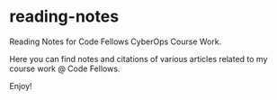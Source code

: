 # reading-notes
Reading Notes for Code Fellows CyberOps Course Work.

Here you can find notes and citations of various articles related to my course work @ Code Fellows.

Enjoy!
